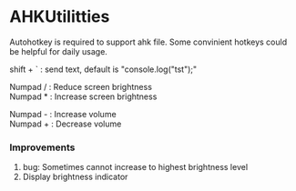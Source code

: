 # AHKUtilitties
Autohotkey is required to support ahk file.
Some convinient hotkeys could be helpful for daily usage.

shift + ` : send text, default is "console.log("tst");"

Numpad / : Reduce screen brightness <br>
Numpad * : Increase screen brightness

Numpad - : Increase volume <br>
Numpad + : Decrease volume

### Improvements
1. bug: Sometimes cannot increase to highest brightness level
2. Display brightness indicator
